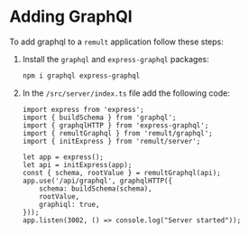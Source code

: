 # Adding GraphQl
 
To add graphql to a `remult` application follow these steps:
1. Install the `graphql` and `express-graphql` packages:
   ```sh
   npm i graphql express-graphql
      ```
2. In the `/src/server/index.ts` file add the following code:
   ```ts{2-4,8-14}
   import express from 'express';
   import { buildSchema } from 'graphql';
   import { graphqlHTTP } from 'express-graphql';
   import { remultGraphql } from 'remult/graphql';
   import { initExpress } from 'remult/server';
   
   let app = express();
   let api = initExpress(app);
   const { schema, rootValue } = remultGraphql(api);
   app.use('/api/graphql', graphqlHTTP({
       schema: buildSchema(schema),
       rootValue,
       graphiql: true,
   }));
   app.listen(3002, () => console.log("Server started"));
   ```

